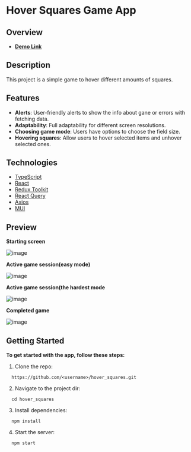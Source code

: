 #  Hover Squares Game App

## Overview
* [**Demo Link**](https://bohdan-mykhailenko.github.io/hover_squares/)

## Description

This project is a simple game to hover different amounts of squares.

## Features

- **Alerts**: User-friendly alerts to show the info about gane or errors with fetching data.
- **Adaptability**: Full adaptability for different screen resolutions.
- **Choosing game mode**: Users have options to choose the field size.
- **Hovering squares**: Allow users to hover selected items and unhover selected ones.

## Technologies

- [TypeScript](https://www.typescriptlang.org/)
- [React](https://reactjs.org/)
- [Redux Toolkit](https://redux-toolkit.js.org/)
- [React Query](https://tanstack.com/query/v3/docs/react/overview)
- [Axios](https://axios-http.com/docs/intro)
- [MUI](https://mui.com/)

## Preview

**Starting screen**

![image](https://github.com/bohdan-mykhailenko/hover_squares/assets/76702178/724da6fe-48ed-48af-b428-442353d91718)

**Active game session(easy mode)**

![image](https://github.com/bohdan-mykhailenko/hover_squares/assets/76702178/e2c80605-6e4a-48eb-8be3-0d34e4940c40)

**Active game session(the hardest mode**

![image](https://github.com/bohdan-mykhailenko/hover_squares/assets/76702178/98f460e6-5d87-40ff-8e2a-5a275614d737)

**Completed game**

![image](https://github.com/bohdan-mykhailenko/hover_squares/assets/76702178/344f32c7-47df-4aab-a0ad-403bea4ba27d)


## Getting Started

**To get started with the app, follow these steps:**

1.  Clone the repo:
    
```shell
  https://github.com/<username>/hover_squares.git
```
    
2.  Navigate to the project dir:
   
```shell 
  cd hover_squares
```

3.  Install dependencies:
    
```shell
  npm install
```
    
 4.  Start the server:
```shell
  npm start
```
